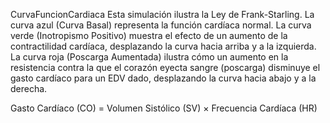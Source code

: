 CurvaFuncionCardiaca
Esta simulación ilustra la Ley de Frank-Starling. La curva azul (Curva Basal) representa la función cardíaca normal. La curva verde (Inotropismo Positivo) muestra el efecto de un aumento de la contractilidad cardíaca, desplazando la curva hacia arriba y a la izquierda. La curva roja (Poscarga Aumentada) ilustra cómo un aumento en la resistencia contra la que el corazón eyecta sangre (poscarga) disminuye el gasto cardíaco para un EDV dado, desplazando la curva hacia abajo y a la derecha.

Gasto Cardíaco (CO) = Volumen Sistólico (SV) × Frecuencia Cardíaca (HR)
